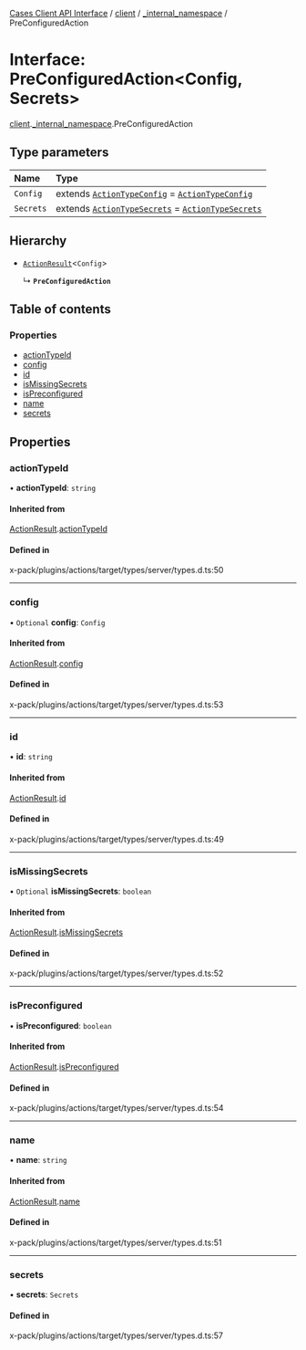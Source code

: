 [Cases Client API Interface](../README.md) / [client](../modules/client.md) / [\_internal\_namespace](../modules/client._internal_namespace.md) / PreConfiguredAction

# Interface: PreConfiguredAction<Config, Secrets\>

[client](../modules/client.md).[_internal_namespace](../modules/client._internal_namespace.md).PreConfiguredAction

## Type parameters

| Name | Type |
| :------ | :------ |
| `Config` | extends [`ActionTypeConfig`](../modules/client._internal_namespace.md#actiontypeconfig) = [`ActionTypeConfig`](../modules/client._internal_namespace.md#actiontypeconfig) |
| `Secrets` | extends [`ActionTypeSecrets`](../modules/client._internal_namespace.md#actiontypesecrets) = [`ActionTypeSecrets`](../modules/client._internal_namespace.md#actiontypesecrets) |

## Hierarchy

- [`ActionResult`](client._internal_namespace.ActionResult.md)<`Config`\>

  ↳ **`PreConfiguredAction`**

## Table of contents

### Properties

- [actionTypeId](client._internal_namespace.PreConfiguredAction.md#actiontypeid)
- [config](client._internal_namespace.PreConfiguredAction.md#config)
- [id](client._internal_namespace.PreConfiguredAction.md#id)
- [isMissingSecrets](client._internal_namespace.PreConfiguredAction.md#ismissingsecrets)
- [isPreconfigured](client._internal_namespace.PreConfiguredAction.md#ispreconfigured)
- [name](client._internal_namespace.PreConfiguredAction.md#name)
- [secrets](client._internal_namespace.PreConfiguredAction.md#secrets)

## Properties

### actionTypeId

• **actionTypeId**: `string`

#### Inherited from

[ActionResult](client._internal_namespace.ActionResult.md).[actionTypeId](client._internal_namespace.ActionResult.md#actiontypeid)

#### Defined in

x-pack/plugins/actions/target/types/server/types.d.ts:50

___

### config

• `Optional` **config**: `Config`

#### Inherited from

[ActionResult](client._internal_namespace.ActionResult.md).[config](client._internal_namespace.ActionResult.md#config)

#### Defined in

x-pack/plugins/actions/target/types/server/types.d.ts:53

___

### id

• **id**: `string`

#### Inherited from

[ActionResult](client._internal_namespace.ActionResult.md).[id](client._internal_namespace.ActionResult.md#id)

#### Defined in

x-pack/plugins/actions/target/types/server/types.d.ts:49

___

### isMissingSecrets

• `Optional` **isMissingSecrets**: `boolean`

#### Inherited from

[ActionResult](client._internal_namespace.ActionResult.md).[isMissingSecrets](client._internal_namespace.ActionResult.md#ismissingsecrets)

#### Defined in

x-pack/plugins/actions/target/types/server/types.d.ts:52

___

### isPreconfigured

• **isPreconfigured**: `boolean`

#### Inherited from

[ActionResult](client._internal_namespace.ActionResult.md).[isPreconfigured](client._internal_namespace.ActionResult.md#ispreconfigured)

#### Defined in

x-pack/plugins/actions/target/types/server/types.d.ts:54

___

### name

• **name**: `string`

#### Inherited from

[ActionResult](client._internal_namespace.ActionResult.md).[name](client._internal_namespace.ActionResult.md#name)

#### Defined in

x-pack/plugins/actions/target/types/server/types.d.ts:51

___

### secrets

• **secrets**: `Secrets`

#### Defined in

x-pack/plugins/actions/target/types/server/types.d.ts:57
